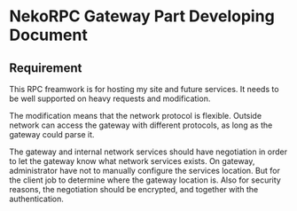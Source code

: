# NekoRPC Gateway Part Developing Document

## Requirement

This RPC freamwork is for hosting my site and future services. It needs to be well supported on heavy requests and modification.

The modification means that the network protocol is flexible. Outside network can access the gateway with different protocols, as long as the gateway could parse it.

The gateway and internal network services should have negotiation in order to let the gateway know what network services exists. On gateway, administrator have not to manually configure the services location. But for the client job to determine where the gateway location is. Also for security reasons, the negotiation should be encrypted, and together with the authentication.
